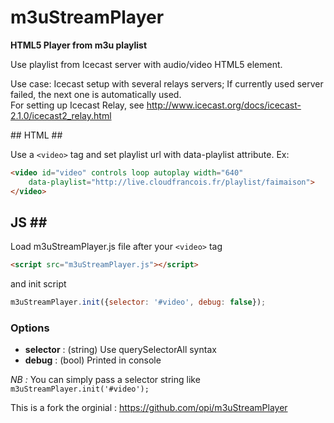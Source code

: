 # m3uStreamPlayer #
**HTML5 Player from m3u playlist**

Use playlist from Icecast server with audio/video HTML5 element.

Use case: Icecast setup with several relays servers; If currently used server 
failed, the next one is automatically used.    
For setting up Icecast Relay, see http://www.icecast.org/docs/icecast-2.1.0/icecast2_relay.html


## HTML ##

Use a ```<video>``` tag and set playlist url with data-playlist attribute.
Ex:
```html
<video id="video" controls loop autoplay width="640" 
    data-playlist="http://live.cloudfrancois.fr/playlist/faimaison">
</video> 
```


## JS ##
Load m3uStreamPlayer.js file after your ```<video>``` tag
```html
<script src="m3uStreamPlayer.js"></script>
```

and init script

```js
m3uStreamPlayer.init({selector: '#video', debug: false});
```

### Options ###

- **selector** : (string) Use querySelectorAll syntax
- **debug** : (bool) Printed in console

*NB :* You can simply pass a selector string like ```m3uStreamPlayer.init('#video');```

This is a fork the orginial : https://github.com/opi/m3uStreamPlayer
